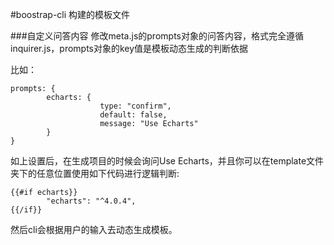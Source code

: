 #boostrap-cli 构建的模板文件

###自定义问答内容
修改meta.js的prompts对象的问答内容，格式完全遵循inquirer.js，prompts对象的key值是模板动态生成的判断依据

比如：
```
prompts: {
        echarts: {
                    type: "confirm",
                    default: false,
                    message: "Use Echarts"
        }
}
```
如上设置后，在生成项目的时候会询问Use Echarts，并且你可以在template文件夹下的任意位置使用如下代码进行逻辑判断:
```
{{#if echarts}}
        "echarts": "^4.0.4",
{{/if}}
```
然后cli会根据用户的输入去动态生成模板。
